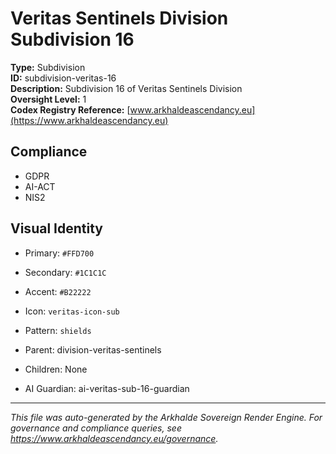 # Veritas Sentinels Division Subdivision 16

**Type:** Subdivision  
**ID:** subdivision-veritas-16  
**Description:** Subdivision 16 of Veritas Sentinels Division  
**Oversight Level:** 1  
**Codex Registry Reference:** [www.arkhaldeascendancy.eu](https://www.arkhaldeascendancy.eu)

## Compliance

- GDPR
- AI-ACT
- NIS2

## Visual Identity

- Primary: `#FFD700`
- Secondary: `#1C1C1C`
- Accent: `#B22222`
- Icon: `veritas-icon-sub`
- Pattern: `shields`


- Parent: division-veritas-sentinels
- Children: None
- AI Guardian: ai-veritas-sub-16-guardian

---

*This file was auto-generated by the Arkhalde Sovereign Render Engine. For governance and compliance queries, see https://www.arkhaldeascendancy.eu/governance.*
